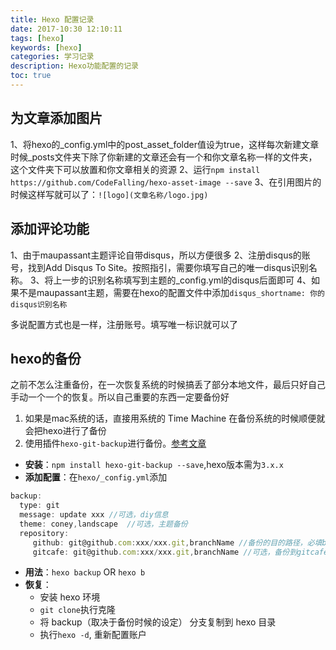 ```yaml
---
title: Hexo 配置记录
date: 2017-10:30 12:10:11
tags: [hexo]
keywords: [hexo]
categories: 学习记录
description: Hexo功能配置的记录
toc: true
---
```

## 为文章添加图片
1、将hexo的_config.yml中的post_asset_folder值设为true，这样每次新建文章时候_posts文件夹下除了你新建的文章还会有一个和你文章名称一样的文件夹，这个文件夹下可以放置和你文章相关的资源
2、运行`npm install https://github.com/CodeFalling/hexo-asset-image --save`
3、在引用图片的时候这样写就可以了：`![logo](文章名称/logo.jpg)`

## 添加评论功能
1、由于maupassant主题评论自带disqus，所以方便很多
2、注册disqus的账号，找到Add Disqus To Site。按照指引，需要你填写自己的唯一disqus识别名称。
3、将上一步的识别名称填写到主题的_config.yml的disqus后面即可
4、如果不是maupassant主题，需要在hexo的配置文件中添加`disqus_shortname: 你的disqus识别名称`

多说配置方式也是一样，注册账号。填写唯一标识就可以了

## hexo的备份

之前不怎么注重备份，在一次恢复系统的时候搞丢了部分本地文件，最后只好自己手动一个一个的恢复。所以自己重要的东西一定要备份好

1. 如果是mac系统的话，直接用系统的 Time Machine 在备份系统的时候顺便就会把hexo进行了备份
2. 使用插件`hexo-git-backup`进行备份。[参考文章](http://hexo.mantoujun.top/2017/04/25/%E5%88%A9%E7%94%A8%20git-backup%20%E6%8F%92%E4%BB%B6%E5%A4%87%E4%BB%BDhexo%E6%95%B0%E6%8D%AE/)
  * **安装**：`npm install hexo-git-backup --save`,hexo版本需为`3.x.x`
  * **添加配置**：在`hexo/_config.yml`添加
  ```javascript
  backup:
    type: git
	message: update xxx //可选，diy信息
	theme: coney,landscape  //可选，主题备份
    repository:
       github: git@github.com:xxx/xxx.git,branchName //备份的目的路径，必填branch分支
       gitcafe: git@github.com:xxx/xxx.git,branchName //可选，备份到gitcafe
  ```
  * **用法**：`hexo backup` OR `hexo b`
  * **恢复**：
    * 安装 hexo 环境
    * `git clone`执行克隆
    * 将 backup（取决于备份时候的设定） 分支复制到 hexo 目录
    * 执行`hexo -d`, 重新配置账户
